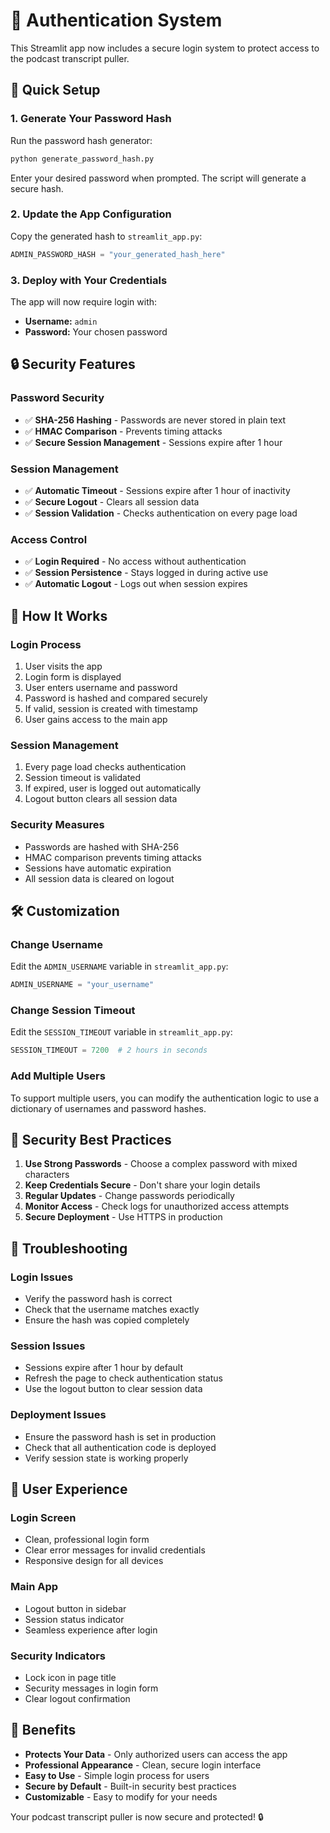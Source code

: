 # 🔐 Authentication System

This Streamlit app now includes a secure login system to protect access to the podcast transcript puller.

## 🚀 Quick Setup

### 1. Generate Your Password Hash

Run the password hash generator:

```bash
python generate_password_hash.py
```

Enter your desired password when prompted. The script will generate a secure hash.

### 2. Update the App Configuration

Copy the generated hash to `streamlit_app.py`:

```python
ADMIN_PASSWORD_HASH = "your_generated_hash_here"
```

### 3. Deploy with Your Credentials

The app will now require login with:
- **Username:** `admin`
- **Password:** Your chosen password

## 🔒 Security Features

### **Password Security**
- ✅ **SHA-256 Hashing** - Passwords are never stored in plain text
- ✅ **HMAC Comparison** - Prevents timing attacks
- ✅ **Secure Session Management** - Sessions expire after 1 hour

### **Session Management**
- ✅ **Automatic Timeout** - Sessions expire after 1 hour of inactivity
- ✅ **Secure Logout** - Clears all session data
- ✅ **Session Validation** - Checks authentication on every page load

### **Access Control**
- ✅ **Login Required** - No access without authentication
- ✅ **Session Persistence** - Stays logged in during active use
- ✅ **Automatic Logout** - Logs out when session expires

## 🎯 How It Works

### **Login Process**
1. User visits the app
2. Login form is displayed
3. User enters username and password
4. Password is hashed and compared securely
5. If valid, session is created with timestamp
6. User gains access to the main app

### **Session Management**
1. Every page load checks authentication
2. Session timeout is validated
3. If expired, user is logged out automatically
4. Logout button clears all session data

### **Security Measures**
- Passwords are hashed with SHA-256
- HMAC comparison prevents timing attacks
- Sessions have automatic expiration
- All session data is cleared on logout

## 🛠️ Customization

### **Change Username**
Edit the `ADMIN_USERNAME` variable in `streamlit_app.py`:

```python
ADMIN_USERNAME = "your_username"
```

### **Change Session Timeout**
Edit the `SESSION_TIMEOUT` variable in `streamlit_app.py`:

```python
SESSION_TIMEOUT = 7200  # 2 hours in seconds
```

### **Add Multiple Users**
To support multiple users, you can modify the authentication logic to use a dictionary of usernames and password hashes.

## 🚨 Security Best Practices

1. **Use Strong Passwords** - Choose a complex password with mixed characters
2. **Keep Credentials Secure** - Don't share your login details
3. **Regular Updates** - Change passwords periodically
4. **Monitor Access** - Check logs for unauthorized access attempts
5. **Secure Deployment** - Use HTTPS in production

## 🔧 Troubleshooting

### **Login Issues**
- Verify the password hash is correct
- Check that the username matches exactly
- Ensure the hash was copied completely

### **Session Issues**
- Sessions expire after 1 hour by default
- Refresh the page to check authentication status
- Use the logout button to clear session data

### **Deployment Issues**
- Ensure the password hash is set in production
- Check that all authentication code is deployed
- Verify session state is working properly

## 📱 User Experience

### **Login Screen**
- Clean, professional login form
- Clear error messages for invalid credentials
- Responsive design for all devices

### **Main App**
- Logout button in sidebar
- Session status indicator
- Seamless experience after login

### **Security Indicators**
- Lock icon in page title
- Security messages in login form
- Clear logout confirmation

## 🎉 Benefits

- **Protects Your Data** - Only authorized users can access the app
- **Professional Appearance** - Clean, secure login interface
- **Easy to Use** - Simple login process for users
- **Secure by Default** - Built-in security best practices
- **Customizable** - Easy to modify for your needs

Your podcast transcript puller is now secure and protected! 🔒
